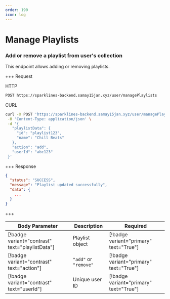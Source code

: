 ```yaml
---
order: 190
icon: log
---
```


# Manage Playlists

### Add or remove a playlist from user's collection

This endpoint allows adding or removing playlists.

+++ Request

HTTP

```bash
POST https://sparklines-backend.samay15jan.xyz/user/managePlaylists
```

CURL

```bash
curl -X POST 'https://sparklines-backend.samay15jan.xyz/user/managePlaylists' \
 -H 'Content-Type: application/json' \
 -d '{
   "playlistData": {
     "id": "playlist123",
     "name": "Chill Beats"
   },
   "action": "add",
   "userId": "abc123"
 }'
```

+++ Response

```json
{
  "status": "SUCCESS",
  "message": "Playlist updated successfully",
  "data": {
    ...
  }
}
```

+++

| Body Parameter                                  | Description                                | Required                                |
| ---------------------------------------------- | ------------------------------------------ | --------------------------------------- |
| [!badge variant="contrast" text="playlistData"]| Playlist object                            | [!badge variant="primary" text="True"]  |
| [!badge variant="contrast" text="action"]      | `"add"` or `"remove"`                      | [!badge variant="primary" text="True"]  |
| [!badge variant="contrast" text="userId"]      | Unique user ID                             | [!badge variant="primary" text="True"]  |
